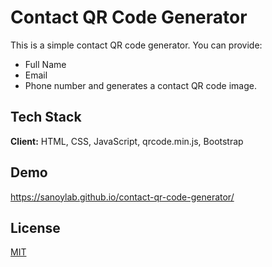 
# Contact QR Code Generator

This is a simple contact QR code generator. You can provide:
- Full Name
- Email
- Phone number
and generates a contact QR code image.




## Tech Stack

**Client:** HTML, CSS, JavaScript, qrcode.min.js, Bootstrap




## Demo

https://sanoylab.github.io/contact-qr-code-generator/

## License

[MIT](https://choosealicense.com/licenses/mit/)

